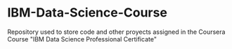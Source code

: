 # IBM-Data-Science-Course
Repository used to store code and other proyects assigned in the Coursera Course "IBM Data Science Professional Certificate"
